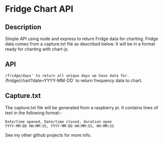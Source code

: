 # Fridge Chart API

## Description
Simple API using node and express to return Fridge data for charting.
Fridge data comes from a capture.txt file as described below.
It will be in a format ready for charting with chart-js.

## API
`/fridge/days' to return all unique days we have data for.
`/fridge/chart?date=YYYY-MM-DD` to return frequency data to chart.

## Capture.txt
The capture.txt file will be generated from a raspberry pi.
It contains lines of text in the following format:-
```
Date/time opened, Date/time closed, duration open
YYYY-MM-DD HH:MM:SS, YYYY-MM-DD HH:MM:SS, HH:MM:SS
```

See my other github projects for more info.
